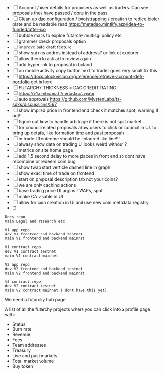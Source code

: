 - [ ] Account / user details for proposers as well as traders. Can see proposals they have passed / done in the pass
- [ ] Clean up dao configuration / bootstrapping / creation to redice bioler plate and be readable
read https://metadao.mintlify.app/idea-to-funded/after-ico
- [ ] bubble maps to exploe futarchy multisgi policy etc
- [ ] grammer check proposals option
- [ ] improve safe draft feature
- [ ] show sui nns addres instead of address? or link ot explorer
- [ ] allow them to ask ai to review again
- [ ] add hyper link to proposal in botand 
- [ ] on mobile activity copy button next to trader goes very small fix this
- [ ] https://docs.blockvision.org/reference/retrieve-account-defi-portfolio
get in here
- [ ] FUTARCHY THICKNESS = DAO CREDIT RATING
- [ ] https://v1.metadao.fi/metadao/create
- [ ] auto approvals https://github.com/MystenLabs/ts-sdks/discussions/567
- [ ] show implied price in frontend and check it matches spot, warning if not!!
- [ ] figure out how to handle arbitrage if there is not spot market
- [ ] for council related proposals allow users to click on council in UI. to bring up details, like formation time and past  proposals
- [ ] in trade UI outcome should be coloured like line!!!
- [ ] alwasy show data on trading UI looks weird without ?
- [ ] metrics on site home page
- [ ] add 1.5 second delay to more places in front end so dont have recombine or redeem coin bug
- [ ] show twap start verticle dashed line in graph
- [ ] show exact time of trade on frontend
- [ ] start on proposal description tab not your coins?
- [ ] we are only caching actions
- [ ] base trading price UI argins TWAPs, spot
- [ ] make CA visable in UI
- [ ] allow for coin creation in UI and use new coin metadata registry
- [ ] 
```
Docs repo
main Legal and research etc

V1 app repo
dev V1 frontend and backend testnet 
main V1 frontend and backend mainnet 

V1 contract repo
dev V1 contract testnet 
main V1 contract mainnet

V2 app repo
dev V2 frontend and backend testnet 
main V2 frontend and backend mainnet 

V2 contract repo
dev V2 contract testnet 
main V2 contract mainnet ( dont have this yet)
```

We need a 
 futarchy hub page

A list of all the futarchy projects where you can click into a profile page with:

* Status
* Burn rate
* Revenue 
* Fees
* Team addresses
* Treasury 
* Live and past markets 
* Total market volume
* Buy token